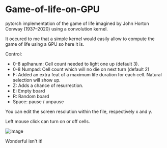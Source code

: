 # Game-of-life-on-GPU
pytorch implementation of the game of life imagined by John Horton Conway (1937–2020) using a convolution kernel.

It occured to me that a simple kernel would easily allow to compute the game of life using a GPU so here it is.

Control:

- 0-8 aplhanum: Cell count needed to light one up (default 3).
- 0-8 Numpad: Cell count which will no die on next turn (default 2)
- F: Added an extra feat of a maximum life duration for each cell. Natural selection will show up.
- Z: Adds a chance of resurrection.
- E: Empty board
- R: Random board
- Space: pause / unpause

You can edit the screen resolution within the file, respectively x and y.

Left mouse click can turn on or off cells.

![image](https://github.com/user-attachments/assets/bfd8b2d8-9ffc-4b6e-aa1d-f8bd559c2a63)

Wonderful isn't it!
